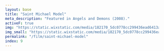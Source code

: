 ```yaml
---
layout: base
title: "Saint Michael Model"
meta_description: "Featured in Angels and Demons (2008)."
activeF: true
img: "https://static.wixstatic.com/media/182170_5dc0778cc299436ead6413a8970fdd64~mv2.jpg"
img_small: "https://static.wixstatic.com/media/182170_5dc0778cc299436ead6413a8970fdd64~mv2.jpg"
permalink: "/film/saint-michael-model"
index: 9
---
```

